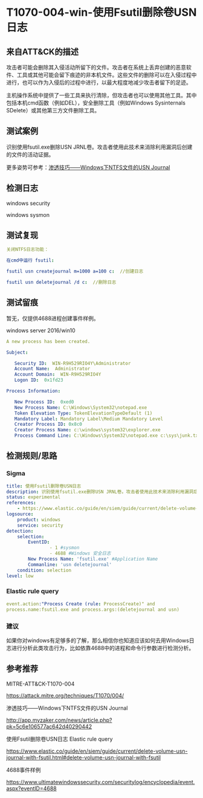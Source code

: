 # T1070-004-win-使用Fsutil删除卷USN日志

## 来自ATT&CK的描述

攻击者可能会删除其入侵活动所留下的文件。攻击者在系统上丢弃创建的恶意软件、工具或其他可能会留下痕迹的非本机文件。这些文件的删除可以在入侵过程中进行，也可以作为入侵后的过程中进行，以最大程度地减少攻击者留下的足迹。

主机操作系统中提供了一些工具来执行清除，但攻击者也可以使用其他工具。其中包括本机cmd函数（例如DEL），安全删除工具（例如Windows Sysinternals SDelete）或其他第三方文件删除工具。

## 测试案例

识别使用fsutil.exe删除USN JRNL卷。攻击者使用此技术来消除利用漏洞后创建的文件的活动证据。

更多姿势可参考：[渗透技巧——Windows下NTFS文件的USN Journal](http://app.myzaker.com/news/article.php?pk=5c6e106577ac642d40290442)

## 检测日志

windows security

windows sysmon

## 测试复现

```yml
关闭NTFS日志功能：

在cmd中运行 fsutil:

fsutil usn createjournal m=1000 a=100 c:  //创建日志

fsutil usn deletejournal /d c:  //删除日志
```

## 测试留痕

暂无，仅提供4688进程创建事件样例。

windows server 2016/win10

```yml
A new process has been created.

Subject:

   Security ID:  WIN-R9H529RIO4Y\Administrator
   Account Name:  Administrator
   Account Domain:  WIN-R9H529RIO4Y
   Logon ID:  0x1fd23

Process Information:

   New Process ID:  0xed0
   New Process Name: C:\Windows\System32\notepad.exe
   Token Elevation Type: TokenElevationTypeDefault (1)
   Mandatory Label: Mandatory Label\Medium Mandatory Level
   Creator Process ID: 0x8c0
   Creator Process Name: c:\windows\system32\explorer.exe
   Process Command Line: C:\Windows\System32\notepad.exe c:\sys\junk.txt
```

## 检测规则/思路

### Sigma

```yml
title: 使用Fsutil删除卷USN日志
description: 识别使用fsutil.exe删除USN JRNL卷。攻击者使用此技术来消除利用漏洞后创建的文件的活动证据。
status: experimental
references:
    - https://www.elastic.co/guide/en/siem/guide/current/delete-volume-usn-journal-with-fsutil.html#delete-volume-usn-journal-with-fsutil
logsource:
​    product: windows
​    service: security
detection:
​    selection:
​        EventID:
​                - 1 #sysmon
​                - 4688 #Windows 安全日志
        New Process Name: 'fsutil.exe' #Application Name
        Commanline: 'usn deletejournal'
​    condition: selection
level: low
```

### Elastic rule query

```yml
event.action:"Process Create (rule: ProcessCreate)" and
process.name:fsutil.exe and process.args:(deletejournal and usn)
```

### 建议

如果你对windows有足够多的了解，那么相信你也知道应该如何去用Windows日志进行分析此类攻击行为，比如依靠4688中的进程和命令行参数进行检测分析。

## 参考推荐

MITRE-ATT&CK-T1070-004

<https://attack.mitre.org/techniques/T1070/004/>

渗透技巧——Windows下NTFS文件的USN Journal

<http://app.myzaker.com/news/article.php?pk=5c6e106577ac642d40290442>

使用Fsutil删除卷USN日志 Elastic rule query

<https://www.elastic.co/guide/en/siem/guide/current/delete-volume-usn-journal-with-fsutil.html#delete-volume-usn-journal-with-fsutil>

4688事件样例

<https://www.ultimatewindowssecurity.com/securitylog/encyclopedia/event.aspx?eventID=4688>
